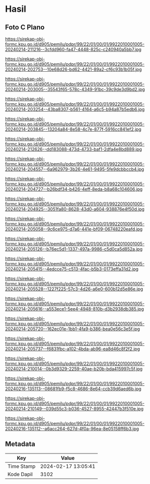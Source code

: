 # Hasil

## Foto C Plano

https://sirekap-obj-formc.kpu.go.id/d905/pemilu/pdpr/99/22/01/00/01/9922010001005-20240214-211216--3cfdd960-fa47-4448-825c-c240940a5bb7.jpg

https://sirekap-obj-formc.kpu.go.id/d905/pemilu/pdpr/99/22/01/00/01/9922010001005-20240214-202753--10e68d26-bd62-4421-89a2-cf6c93b1b05f.jpg

https://sirekap-obj-formc.kpu.go.id/d905/pemilu/pdpr/99/22/01/00/01/9922010001005-20240214-203005--35543f65-578c-4349-91bc-39c9de3d9bd2.jpg

https://sirekap-obj-formc.kpu.go.id/d905/pemilu/pdpr/99/22/01/00/01/9922010001005-20240214-203254--43ba8307-b561-4164-a6c5-b94a87b5edb6.jpg

https://sirekap-obj-formc.kpu.go.id/d905/pemilu/pdpr/99/22/01/00/01/9922010001005-20240214-203845--13204a84-8e58-4c7e-877f-5916cc841ef2.jpg

https://sirekap-obj-formc.kpu.go.id/d905/pemilu/pdpr/99/22/01/00/01/9922010001005-20240214-212626--dd183088-473d-4733-baf1-2dfa4e8bd889.jpg

https://sirekap-obj-formc.kpu.go.id/d905/pemilu/pdpr/99/22/01/00/01/9922010001005-20240214-204557--6a962979-3b26-4e61-9495-5fe9dcbbccb4.jpg

https://sirekap-obj-formc.kpu.go.id/d905/pemilu/pdpr/99/22/01/00/01/9922010001005-20240214-204727--b26bdf34-b426-4eff-8eda-b8a68c104606.jpg

https://sirekap-obj-formc.kpu.go.id/d905/pemilu/pdpr/99/22/01/00/01/9922010001005-20240214-204925--3051fa80-8628-43d0-a604-938876e4f50d.jpg

https://sirekap-obj-formc.kpu.go.id/d905/pemilu/pdpr/99/22/01/00/01/9922010001005-20240214-205058--9c6ce975-d7a6-441e-bf09-06748220eafd.jpg

https://sirekap-obj-formc.kpu.go.id/d905/pemilu/pdpr/99/22/01/00/01/9922010001005-20240214-205126--b76ec5d1-1337-497a-9986-c5d0ca5d852a.jpg

https://sirekap-obj-formc.kpu.go.id/d905/pemilu/pdpr/99/22/01/00/01/9922010001005-20240214-205415--4edcce75-c513-4fac-b5b3-0173effa31d2.jpg

https://sirekap-obj-formc.kpu.go.id/d905/pemilu/pdpr/99/22/01/00/01/9922010001005-20240214-205528--1227f225-57c3-4d26-a6e0-600b12d5e86e.jpg

https://sirekap-obj-formc.kpu.go.id/d905/pemilu/pdpr/99/22/01/00/01/9922010001005-20240214-205616--a553ece1-5ee4-4948-810b-d3b2938db385.jpg

https://sirekap-obj-formc.kpu.go.id/d905/pemilu/pdpr/99/22/01/00/01/9922010001005-20240214-205720--162ec01e-1bb1-4fa9-b386-bea0e56c3e5f.jpg

https://sirekap-obj-formc.kpu.go.id/d905/pemilu/pdpr/99/22/01/00/01/9922010001005-20240214-205737--f6831fbc-a102-4bda-ab96-ea8d46c8f2f2.jpg

https://sirekap-obj-formc.kpu.go.id/d905/pemilu/pdpr/99/22/01/00/01/9922010001005-20240214-210014--0b3d9329-2259-40ae-b20b-bda415997c5f.jpg

https://sirekap-obj-formc.kpu.go.id/d905/pemilu/pdpr/99/22/01/00/01/9922010001005-20240216-135113--08681fb9-f5c8-4686-8e64-ccb39d6aed6b.jpg

https://sirekap-obj-formc.kpu.go.id/d905/pemilu/pdpr/99/22/01/00/01/9922010001005-20240214-210149--039d55c3-b036-4527-8955-42447b3f510e.jpg

https://sirekap-obj-formc.kpu.go.id/d905/pemilu/pdpr/99/22/01/00/01/9922010001005-20240216-135112--a6acc264-627d-4f0a-96ea-8e05158ff6b3.jpg


## Metadata

| Key        | Value               |
| ---------- | ------------------- |
| Time Stamp | 2024-02-17 13:05:41 |
| Kode Dapil | 3102                |



